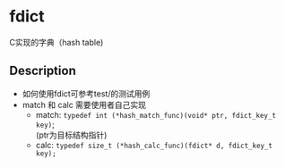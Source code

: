 # fdict
C实现的字典（hash table)

## Description
  - 如何使用fdict可参考test/的测试用例
  - match 和 calc 需要使用者自己实现 
    - match: `typedef int (*hash_match_func)(void* ptr, fdict_key_t key)`;<br>
        (ptr为目标结构指针) <br>
    - calc: `typedef size_t (*hash_calc_func)(fdict* d, fdict_key_t key);`


